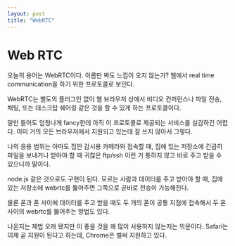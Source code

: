 ```yaml
---
layout: post
title: "WebRTC"
---
```

# Web RTC

오늘의 용어는 WebRTC이다. 이름만 봐도 느낌이 오지 않는가? 웹에서 real time communication을 하기 위한 프로토콜로 보인다.

WebRTC는 별도의 플러그인 없이 웹 브라우저 상에서 비디오 컨퍼런스나 파일 전송, 채팅, 또는 데스크탑 쉐어링 같은 것을 할 수 있게 하는 프로토콜이다.

말만 들어도 엄청나게 fancy한데 아직 이 프로토콜로 제공되는 서비스를 실감하긴 어렵다. 이미 거의 모든 브라우저에서 지원되고 있는데 잘 쓰지 않아서 그렇다.

나의 응용 범위는 아마도 집안 감시용 카메라와 접속할 때, 집에 있는 저장소에 긴급히 파일을 보내거나 받아야 할 때 귀찮은 ftp/ssh 이런 거 통하지 않고 바로 주고 받을 수 있으니까 말이다.

node.js 같은 것으로도 구현이 된다. 모르는 사람과 데이터를 주고 받아야 할 때, 집에 있는 저장소에 webrtc를 뚫어주면 그쪽으로 곧바로 전송이 가능해진다.

물론 폰과 폰 사이에 데이터를 주고 받을 때도 두 개의 폰이 공통 지점에 접속해서 두 폰 사이의 webrtc를 뚫어주는 방법도 있다.

나온지는 제법 오래 됐지만 이 좋을 것을 왜 많이 사용하지 않는지는 의문이다. Safari는 이제 곧 지원이 된다고 하는데, Chrome은 벌써 지원하고 있다.

